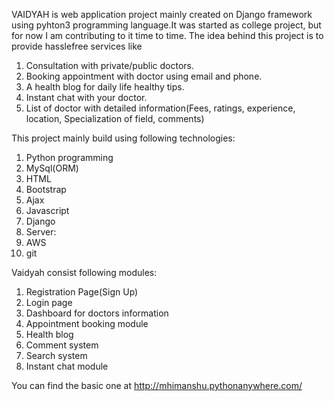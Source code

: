 VAIDYAH is web application project mainly created on Django framework using pyhton3 programming language.It was started as college 
project, but for now I am contributing to it time to time. The idea behind this project is to provide hasslefree services like
1. Consultation with private/public doctors.
2. Booking appointment with doctor using email and phone.
3. A health blog for daily life healthy tips.
4. Instant chat with your doctor.
5. List of doctor with detailed information(Fees, ratings, experience, location, Specialization of field, comments)

This project mainly build using following technologies:
1. Python programming
2. MySql(ORM)
3. HTML
4. Bootstrap
5. Ajax
6. Javascript
7. Django
8. Server:
9. AWS
10. git

Vaidyah consist following modules:
1. Registration Page(Sign Up)
2. Login page
3. Dashboard for doctors information
4. Appointment booking module
5. Health blog
6. Comment system
7. Search system
8. Instant chat module

You can find the basic one at http://mhimanshu.pythonanywhere.com/
